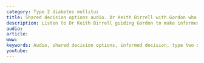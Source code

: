 ```yaml
---
category: Type 2 diabetes mellitus
title: Shared decision options audio. Dr Keith Birrell with Gordon who has newly diagnosed type 2 diabetes
description: Listen to Dr Keith Birrell guiding Gordon to make informed decisions toabout how to manage his type 2 diabetes
audio: 
article: 
www: 
keywords: Audio, shared decision options, informed decision, type two diabetes, newly diagnosed, manage, blood pressure, statin, weight, prevention, heart attack, angina, stroke, blood vessels, kidneys, blindness
youtube:
--- 
```

